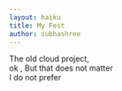 ```yaml
---
layout: haiku
title: My Fest
author: subhashree
---
```

The old cloud project, <br>
ok , But that does not matter <br>
I do not prefer <br>